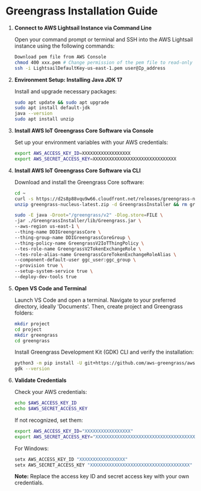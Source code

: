 # Greengrass Installation Guide

1. **Connect to AWS Lightsail Instance via Command Line**

    Open your command prompt or terminal and SSH into the AWS Lightsail instance using the following commands:

    ```bash
    Download pem file from AWS Console
    chmod 400 xxx.pem # Change permission of the pem file to read-only for root user.
    ssh -i LightsailDefaultKey-us-east-1.pem user@Ip_address
    ```

2. **Environment Setup: Installing Java JDK 17**

    Install and upgrade necessary packages:

    ```bash
    sudo apt update && sudo apt upgrade
    sudo apt install default-jdk
    java --version
    sudo apt install unzip
    ```

3. **Install AWS IoT Greengrass Core Software via Console**

    Set up your environment variables with your AWS credentials:

    ```bash
    export AWS_ACCESS_KEY_ID=XXXXXXXXXXXXXXXXXX
    export AWS_SECRET_ACCESS_KEY=XXXXXXXXXXXXXXXXXXXXXXXXXXXXXXX
    ```

4. **Install AWS IoT Greengrass Core Software via CLI**

    Download and install the Greengrass Core software:

    ```bash
    cd ~
    curl -s https://d2s8p88vqu9w66.cloudfront.net/releases/greengrass-nucleus-latest.zip > greengrass-nucleus-latest.zip
    unzip greengrass-nucleus-latest.zip -d GreengrassInstaller && rm greengrass-nucleus-latest.zip

    sudo -E java -Droot="/greengrass/v2" -Dlog.store=FILE \
    -jar ./GreengrassInstaller/lib/Greengrass.jar \
    --aws-region us-east-1 \
    --thing-name DDIGreengrassCore \
    --thing-group-name DDIGreengrassCoreGroup \
    --thing-policy-name GreengrassV2IoTThingPolicy \
    --tes-role-name GreengrassV2TokenExchangeRole \
    --tes-role-alias-name GreengrassCoreTokenExchangeRoleAlias \
    --component-default-user ggc_user:ggc_group \
    --provision true \
    --setup-system-service true \
    --deploy-dev-tools true
    ```

5. **Open VS Code and Terminal**

    Launch VS Code and open a terminal. Navigate to your preferred directory, ideally 'Documents'. Then, create project and Greengrass folders:

    ```bash
    mkdir project
    cd project
    mkdir greengrass
    cd greengrass
    ```

    Install Greengrass Development Kit (GDK) CLI and verify the installation:

    ```bash
    python3 -m pip install -U git+https://github.com/aws-greengrass/aws-greengrass-gdk-cli.git@v1.6.2
    gdk --version
    ```

6. **Validate Credentials**

    Check your AWS credentials:

    ```bash
    echo $AWS_ACCESS_KEY_ID
    echo $AWS_SECRET_ACCESS_KEY
    ```

    If not recognized, set them:

    ```bash
    export AWS_ACCESS_KEY_ID="XXXXXXXXXXXXXXXXX"
    export AWS_SECRET_ACCESS_KEY="XXXXXXXXXXXXXXXXXXXXXXXXXXXXXXXXXXXXX"
    ```

    For Windows:

    ```bash
    setx AWS_ACCESS_KEY_ID "XXXXXXXXXXXXXXXXX"
    setx AWS_SECRET_ACCESS_KEY "XXXXXXXXXXXXXXXXXXXXXXXXXXXXXXXXXXXXX"
    ```

    **Note:** Replace the access key ID and secret access key with your own credentials.
